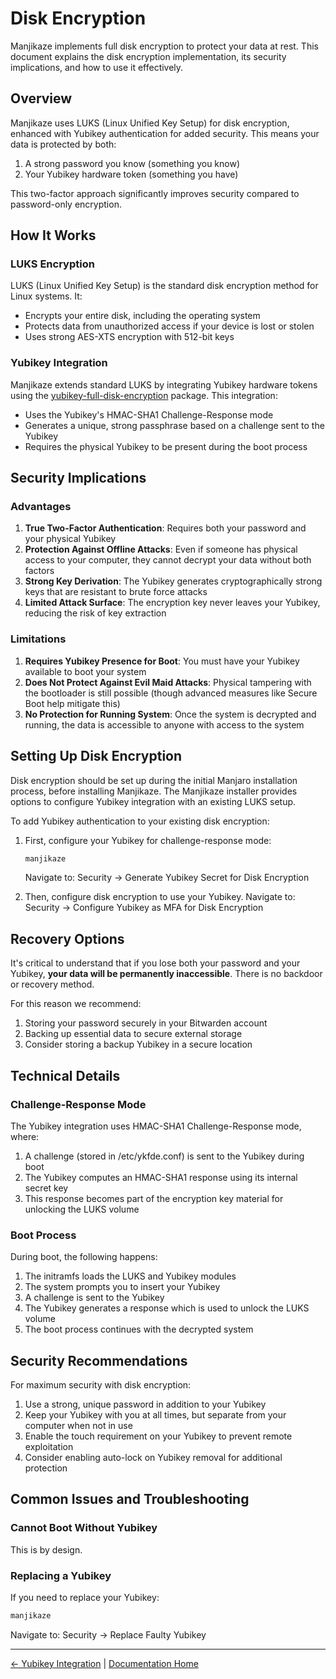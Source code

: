 # Disk Encryption

Manjikaze implements full disk encryption to protect your data at rest. This document explains the disk encryption implementation, its security implications, and how to use it effectively.

## Overview

Manjikaze uses LUKS (Linux Unified Key Setup) for disk encryption, enhanced with Yubikey authentication for added security. This means your data is protected by both:

1. A strong password you know (something you know)
2. Your Yubikey hardware token (something you have)

This two-factor approach significantly improves security compared to password-only encryption.

## How It Works

### LUKS Encryption

LUKS (Linux Unified Key Setup) is the standard disk encryption method for Linux systems. It:

- Encrypts your entire disk, including the operating system
- Protects data from unauthorized access if your device is lost or stolen
- Uses strong AES-XTS encryption with 512-bit keys

### Yubikey Integration

Manjikaze extends standard LUKS by integrating Yubikey hardware tokens using the [yubikey-full-disk-encryption](https://github.com/agherzan/yubikey-full-disk-encryption) package. This integration:

- Uses the Yubikey's HMAC-SHA1 Challenge-Response mode
- Generates a unique, strong passphrase based on a challenge sent to the Yubikey
- Requires the physical Yubikey to be present during the boot process

## Security Implications

### Advantages

1. **True Two-Factor Authentication**: Requires both your password and your physical Yubikey
2. **Protection Against Offline Attacks**: Even if someone has physical access to your computer, they cannot decrypt your data without both factors
3. **Strong Key Derivation**: The Yubikey generates cryptographically strong keys that are resistant to brute force attacks
4. **Limited Attack Surface**: The encryption key never leaves your Yubikey, reducing the risk of key extraction

### Limitations

1. **Requires Yubikey Presence for Boot**: You must have your Yubikey available to boot your system
2. **Does Not Protect Against Evil Maid Attacks**: Physical tampering with the bootloader is still possible (though advanced measures like Secure Boot help mitigate this)
3. **No Protection for Running System**: Once the system is decrypted and running, the data is accessible to anyone with access to the system

## Setting Up Disk Encryption

Disk encryption should be set up during the initial Manjaro installation process, before installing Manjikaze. The Manjikaze installer provides options to configure Yubikey integration with an existing LUKS setup.

To add Yubikey authentication to your existing disk encryption:

1. First, configure your Yubikey for challenge-response mode:

    ```bash
    manjikaze
    ```

    Navigate to: Security → Generate Yubikey Secret for Disk Encryption

2. Then, configure disk encryption to use your Yubikey. Navigate to: Security → Configure Yubikey as MFA for Disk Encryption

## Recovery Options

It's critical to understand that if you lose both your password and your Yubikey, **your data will be permanently inaccessible**. There is no backdoor or recovery method.

For this reason we recommend:

1. Storing your password securely in your Bitwarden account
2. Backing up essential data to secure external storage
3. Consider storing a backup Yubikey in a secure location

## Technical Details

### Challenge-Response Mode

The Yubikey integration uses HMAC-SHA1 Challenge-Response mode, where:

1. A challenge (stored in /etc/ykfde.conf) is sent to the Yubikey during boot
2. The Yubikey computes an HMAC-SHA1 response using its internal secret key
3. This response becomes part of the encryption key material for unlocking the LUKS volume

### Boot Process

During boot, the following happens:

1. The initramfs loads the LUKS and Yubikey modules
2. The system prompts you to insert your Yubikey
3. A challenge is sent to the Yubikey
4. The Yubikey generates a response which is used to unlock the LUKS volume
5. The boot process continues with the decrypted system

## Security Recommendations

For maximum security with disk encryption:

1. Use a strong, unique password in addition to your Yubikey
2. Keep your Yubikey with you at all times, but separate from your computer when not in use
3. Enable the touch requirement on your Yubikey to prevent remote exploitation
4. Consider enabling auto-lock on Yubikey removal for additional protection

## Common Issues and Troubleshooting

### Cannot Boot Without Yubikey

This is by design.

### Replacing a Yubikey

If you need to replace your Yubikey:

```bash
manjikaze
```

Navigate to: Security → Replace Faulty Yubikey

---

[← Yubikey Integration](yubikey.md) | [Documentation Home](../README.md)
